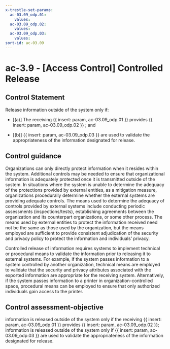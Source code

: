 ```yaml
---
x-trestle-set-params:
  ac-03.09_odp.01:
    values:
  ac-03.09_odp.02:
    values:
  ac-03.09_odp.03:
    values:
sort-id: ac-03.09
---
```


# ac-3.9 - \[Access Control\] Controlled Release

## Control Statement

Release information outside of the system only if:

- \[(a)\] The receiving {{ insert: param, ac-03.09_odp.01 }} provides {{ insert: param, ac-03.09_odp.02 }} ; and

- \[(b)\] {{ insert: param, ac-03.09_odp.03 }} are used to validate the appropriateness of the information designated for release.

## Control guidance

Organizations can only directly protect information when it resides within the system. Additional controls may be needed to ensure that organizational information is adequately protected once it is transmitted outside of the system. In situations where the system is unable to determine the adequacy of the protections provided by external entities, as a mitigation measure, organizations procedurally determine whether the external systems are providing adequate controls. The means used to determine the adequacy of controls provided by external systems include conducting periodic assessments (inspections/tests), establishing agreements between the organization and its counterpart organizations, or some other process. The means used by external entities to protect the information received need not be the same as those used by the organization, but the means employed are sufficient to provide consistent adjudication of the security and privacy policy to protect the information and individuals’ privacy.

Controlled release of information requires systems to implement technical or procedural means to validate the information prior to releasing it to external systems. For example, if the system passes information to a system controlled by another organization, technical means are employed to validate that the security and privacy attributes associated with the exported information are appropriate for the receiving system. Alternatively, if the system passes information to a printer in organization-controlled space, procedural means can be employed to ensure that only authorized individuals gain access to the printer.

## Control assessment-objective

information is released outside of the system only if the receiving {{ insert: param, ac-03.09_odp.01 }} provides {{ insert: param, ac-03.09_odp.02 }};
information is released outside of the system only if {{ insert: param, ac-03.09_odp.03 }} are used to validate the appropriateness of the information designated for release.
